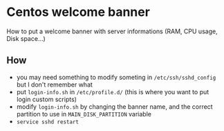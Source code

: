 # Centos welcome banner

How to put a welcome banner with server informations (RAM, CPU usage, Disk space...)

## How
- you may need something to modify someting in `/etc/ssh/sshd_config` but I don't remember what
- put `login-info.sh` in `/etc/profile.d/` (this is where you want to put login custom scripts)
- modify `login-info.sh` by changing the banner name, and the correct partition to use in `MAIN_DISK_PARTITION` variable
- `service sshd restart`

